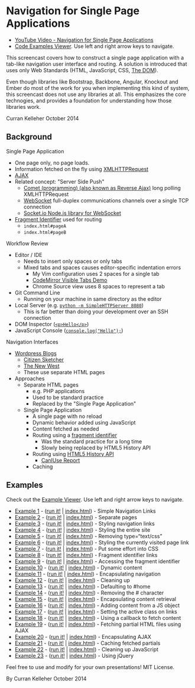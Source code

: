 # Navigation for Single Page Applications

 * [YouTube Video - Navigation for Single Page Applications](https://www.youtube.com/watch?v=xN9QxPtK2LM&feature=youtu.be)
 * [Code Examples Viewer](http://curran.github.io/screencasts/navigation/examples/viewer/#/). Use left and right arrow keys to navigate.

This screencast covers how to construct a single page application with a tab-like navigation user interface and routing. A solution is introduced that uses only Web Standards (HTML, JavaScript, CSS, [The DOM](https://developer.mozilla.org/en-US/docs/Web/API/Document_Object_Model)).

Even though libraries like Bootstrap, Backbone, Angular, Knockout and Ember do most of the work for you when implementing this kind of system, this screencast does not use any libraries at all. This emphasizes the core technogies, and provides a foundation for understanding how those libraries work.

Curran Kelleher October 2014

## Background

Single Page Application

 * One page only, no page loads.
 * Information fetched on the fly using [XMLHTTPRequest](https://developer.mozilla.org/en-US/docs/Web/API/XMLHttpRequest)
 * [AJAX](http://en.wikipedia.org/wiki/Ajax_(programming))
 * Related concept: "Server Side Push"
   * [Comet (programming) (also known as Reverse Ajax)](http://en.wikipedia.org/wiki/Comet_(programming)) long polling XMLHTTPRequest
   * [WebSocket](http://en.wikipedia.org/wiki/WebSocket) full-duplex communications channels over a single TCP connection
   * [Socket.io Node.js library for WebSocket](http://socket.io/)
 * [Fragment Identifier](http://en.wikipedia.org/wiki/Fragment_identifier) used for routing
   * `index.html#pageA`
   * `index.html#pageB`

Workflow Review

 * Editor / IDE
   * Needs to insert only spaces or only tabs
   * Mixed tabs and spaces causes editor-specific indentation errors
     * My Vim configuration uses 2 spaces for a single tab
     * [CodeMirror Visible Tabs Demo](http://codemirror.net/demo/visibletabs.html)
     * Chrome Source view uses 8 spaces to represent a tab
 * Git Command Line
   * Running on your machine in same directory as the editor
 * Local Server (e.g. [`python -m SimpleHTTPServer 8080`](http://www.pythonforbeginners.com/modules-in-python/how-to-use-simplehttpserver/))
   * This is far better than doing your development over an SSH connection
 * DOM Inspector ([`<p>Hello</p>`](http://jsbin.com/nuduzahoga/1/edit))
 * JavaScript Console ([`console.log("Hello");`](http://jsbin.com/luxiqonefa/1/edit))

Navigation Interfaces

 * [Wordpress Blogs](https://wordpress.com/fresh/)
   * [Citizen Sketcher](http://citizensketcher.wordpress.com/2014/10/23/in-which-holmes-creates-a-painting-in-the-rain-or-the-case-of-the-vanishing-castle/)
   * [The New West](http://thewpsa.wordpress.com/)
   * These use separate HTML pages
 * Approaches
   * Separate HTML pages
     * e.g. PHP applications
     * Used to be standard practice
     * Replaced by the "Single Page Application"
   * Single Page Application
     * A single page with no reload
     * Dynamic behavior added using JavaScript
     * Content fetched as needed
     * Routing using a [fragment identifier](http://en.wikipedia.org/wiki/Fragment_identifier)
       * Was the standard practice for a long time
       * Slowly being replaced by HTML5 History API
     * Routing using [HTML5 History API](http://diveintohtml5.info/history.html)
       * [CanIUse Report](http://caniuse.com/#search=history)
     * Caching

## Examples

Check out the [Example Viewer](http://curran.github.io/screencasts/navigation/examples/viewer/#/). Use left and right arrow keys to navigate.

 * [Example 1](https://github.com/curran/screencasts/tree/gh-pages/navigation/examples/code/snapshot01) - ([run it!](http://curran.github.io/screencasts/navigation/examples/code/snapshot01) | [index.html](https://github.com/curran/screencasts/tree/gh-pages/navigation/examples/code/snapshot01/index.html)) - Simple Navigation Links
 * [Example 2](https://github.com/curran/screencasts/tree/gh-pages/navigation/examples/code/snapshot02) - ([run it!](http://curran.github.io/screencasts/navigation/examples/code/snapshot02) | [index.html](https://github.com/curran/screencasts/tree/gh-pages/navigation/examples/code/snapshot02/index.html)) - Separate pages
 * [Example 3](https://github.com/curran/screencasts/tree/gh-pages/navigation/examples/code/snapshot03) - ([run it!](http://curran.github.io/screencasts/navigation/examples/code/snapshot03) | [index.html](https://github.com/curran/screencasts/tree/gh-pages/navigation/examples/code/snapshot03/index.html)) - Styling navigation links
 * [Example 4](https://github.com/curran/screencasts/tree/gh-pages/navigation/examples/code/snapshot04) - ([run it!](http://curran.github.io/screencasts/navigation/examples/code/snapshot04) | [index.html](https://github.com/curran/screencasts/tree/gh-pages/navigation/examples/code/snapshot04/index.html)) - Styling the entire site
 * [Example 5](https://github.com/curran/screencasts/tree/gh-pages/navigation/examples/code/snapshot05) - ([run it!](http://curran.github.io/screencasts/navigation/examples/code/snapshot05) | [index.html](https://github.com/curran/screencasts/tree/gh-pages/navigation/examples/code/snapshot05/index.html)) - Removing type=“text/css”
 * [Example 6](https://github.com/curran/screencasts/tree/gh-pages/navigation/examples/code/snapshot06) - ([run it!](http://curran.github.io/screencasts/navigation/examples/code/snapshot06) | [index.html](https://github.com/curran/screencasts/tree/gh-pages/navigation/examples/code/snapshot06/index.html)) - Styling the currently visited page link
 * [Example 7](https://github.com/curran/screencasts/tree/gh-pages/navigation/examples/code/snapshot07) - ([run it!](http://curran.github.io/screencasts/navigation/examples/code/snapshot07) | [index.html](https://github.com/curran/screencasts/tree/gh-pages/navigation/examples/code/snapshot07/index.html)) - Put some effort into CSS
 * [Example 8](https://github.com/curran/screencasts/tree/gh-pages/navigation/examples/code/snapshot08) - ([run it!](http://curran.github.io/screencasts/navigation/examples/code/snapshot08) | [index.html](https://github.com/curran/screencasts/tree/gh-pages/navigation/examples/code/snapshot08/index.html)) - Fragment identifier links
 * [Example 9](https://github.com/curran/screencasts/tree/gh-pages/navigation/examples/code/snapshot09) - ([run it!](http://curran.github.io/screencasts/navigation/examples/code/snapshot09) | [index.html](https://github.com/curran/screencasts/tree/gh-pages/navigation/examples/code/snapshot09/index.html)) - Accessing the fragment identifier
 * [Example 10](https://github.com/curran/screencasts/tree/gh-pages/navigation/examples/code/snapshot10) - ([run it!](http://curran.github.io/screencasts/navigation/examples/code/snapshot10) | [index.html](https://github.com/curran/screencasts/tree/gh-pages/navigation/examples/code/snapshot10/index.html)) - Dynamic content
 * [Example 11](https://github.com/curran/screencasts/tree/gh-pages/navigation/examples/code/snapshot11) - ([run it!](http://curran.github.io/screencasts/navigation/examples/code/snapshot11) | [index.html](https://github.com/curran/screencasts/tree/gh-pages/navigation/examples/code/snapshot11/index.html)) - Encapsulating navigation
 * [Example 12](https://github.com/curran/screencasts/tree/gh-pages/navigation/examples/code/snapshot12) - ([run it!](http://curran.github.io/screencasts/navigation/examples/code/snapshot12) | [index.html](https://github.com/curran/screencasts/tree/gh-pages/navigation/examples/code/snapshot12/index.html)) - Cleaning up
 * [Example 13](https://github.com/curran/screencasts/tree/gh-pages/navigation/examples/code/snapshot13) - ([run it!](http://curran.github.io/screencasts/navigation/examples/code/snapshot13) | [index.html](https://github.com/curran/screencasts/tree/gh-pages/navigation/examples/code/snapshot13/index.html)) - Defaulting to #home
 * [Example 14](https://github.com/curran/screencasts/tree/gh-pages/navigation/examples/code/snapshot14) - ([run it!](http://curran.github.io/screencasts/navigation/examples/code/snapshot14) | [index.html](https://github.com/curran/screencasts/tree/gh-pages/navigation/examples/code/snapshot14/index.html)) - Removing the # character
 * [Example 15](https://github.com/curran/screencasts/tree/gh-pages/navigation/examples/code/snapshot15) - ([run it!](http://curran.github.io/screencasts/navigation/examples/code/snapshot15) | [index.html](https://github.com/curran/screencasts/tree/gh-pages/navigation/examples/code/snapshot15/index.html)) - Encapsulating content retrieval
 * [Example 16](https://github.com/curran/screencasts/tree/gh-pages/navigation/examples/code/snapshot16) - ([run it!](http://curran.github.io/screencasts/navigation/examples/code/snapshot16) | [index.html](https://github.com/curran/screencasts/tree/gh-pages/navigation/examples/code/snapshot16/index.html)) - Adding content from a JS object
 * [Example 17](https://github.com/curran/screencasts/tree/gh-pages/navigation/examples/code/snapshot17) - ([run it!](http://curran.github.io/screencasts/navigation/examples/code/snapshot17) | [index.html](https://github.com/curran/screencasts/tree/gh-pages/navigation/examples/code/snapshot17/index.html)) - Setting the active class on links
 * [Example 18](https://github.com/curran/screencasts/tree/gh-pages/navigation/examples/code/snapshot18) - ([run it!](http://curran.github.io/screencasts/navigation/examples/code/snapshot18) | [index.html](https://github.com/curran/screencasts/tree/gh-pages/navigation/examples/code/snapshot18/index.html)) - Using a callback to fetch content
 * [Example 19](https://github.com/curran/screencasts/tree/gh-pages/navigation/examples/code/snapshot19) - ([run it!](http://curran.github.io/screencasts/navigation/examples/code/snapshot19) | [index.html](https://github.com/curran/screencasts/tree/gh-pages/navigation/examples/code/snapshot19/index.html)) - Fetching partial HTML files using AJAX
 * [Example 20](https://github.com/curran/screencasts/tree/gh-pages/navigation/examples/code/snapshot20) - ([run it!](http://curran.github.io/screencasts/navigation/examples/code/snapshot20) | [index.html](https://github.com/curran/screencasts/tree/gh-pages/navigation/examples/code/snapshot20/index.html)) - Encapsulating AJAX
 * [Example 21](https://github.com/curran/screencasts/tree/gh-pages/navigation/examples/code/snapshot21) - ([run it!](http://curran.github.io/screencasts/navigation/examples/code/snapshot21) | [index.html](https://github.com/curran/screencasts/tree/gh-pages/navigation/examples/code/snapshot21/index.html)) - Caching fetched partials
 * [Example 22](https://github.com/curran/screencasts/tree/gh-pages/navigation/examples/code/snapshot22) - ([run it!](http://curran.github.io/screencasts/navigation/examples/code/snapshot22) | [index.html](https://github.com/curran/screencasts/tree/gh-pages/navigation/examples/code/snapshot22/index.html)) - Cleaning up JavaScript
 * [Example 23](https://github.com/curran/screencasts/tree/gh-pages/navigation/examples/code/snapshot23) - ([run it!](http://curran.github.io/screencasts/navigation/examples/code/snapshot23) | [index.html](https://github.com/curran/screencasts/tree/gh-pages/navigation/examples/code/snapshot23/index.html)) - Using jQuery

Feel free to use and modify for your own presentations! MIT License.

By Curran Kelleher October 2014

